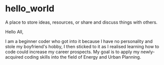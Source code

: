 # hello_world
A place to store ideas, resources, or share and discuss things with others.

Hello All,

I am a beginner coder who got into it because I have no personality and stole my boyfriend's hobby, 
I then sticked to it as I realised learning how to code could increase my career prospects. 
My goal is to apply my newly-acquired coding skills into the field of Energy and Urban Planning.

